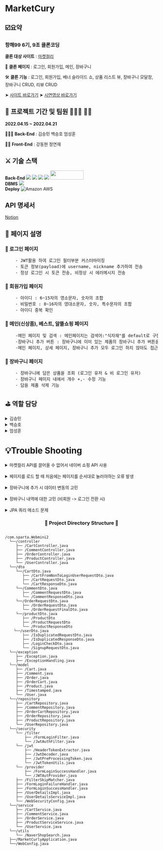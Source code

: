 # MarketCury

## ☑️요약

### 항해99 6기, 9조 클론코딩

**클론 대상 사이트** : [마켓컬리](https://www.kurly.com/shop/main/index.php?utm_source=1055&utm_medium=2202&utm_campaign=home_hashtag&utm_term=&gclid=Cj0KCQiA09eQBhCxARIsAAYRiymFTo_B-h_Ud0gO_bvKSG36IaBralIpgBFdb2WKsfT25LH5s8RrK-4aAm26EALw_wcB#%EB%A7%88%EC%BC%93%EC%BB%AC%EB%A6%AC&utm_content=brand)

📸  **클론 페이지** : 로그인, 회원가입, 메인, 장바구니

🛠  **클론 기능** : 로그인, 회원가입, 베너 슬라이드 쇼, 상품 리스트 뷰, 장바구니 모달창, 장바구니 CRUD, 리뷰 CRUD

➤ [사이트 바로가기](http://marketkkurly.s3-website.ap-northeast-2.amazonaws.com/)
➤ [시연영상 바로가기](https://youtu.be/7TeThbOcbZ4/)

## 📅 프로젝트 기간 및 팀원 👨🏻‍💻 👩‍💻
**2022.04.15 ~ 2022.04.21**

👨‍👩‍👧 **Back-End** : 김승민 백승호 엄성훈

👨‍👦 **Front-End** : 강동현 정연재
## ⚔️ 기술 스택
**Back-End**
<img src="https://img.shields.io/badge/spring-6DB33F?style=for-the-badge&logo=spring&logoColor=white">
<img src="https://img.shields.io/badge/Springboot-6DB33F?style=for-the-badge&logo=Springboot&logoColor=white">
<img src="https://img.shields.io/badge/java-007396?style=for-the-badge&logo=java&logoColor=white">
<img src="https://img.shields.io/badge/gradle-02303A?style=for-the-badge&logo=gradle&logoColor=white">
<img src= "https://img.shields.io/badge/IntelliJIDEA-000000.svg?style=for-the-badge&logo=intellij-idea&logoColor=white" width="110" height="30"/>
<br>
**DBMS**
<img src="https://img.shields.io/badge/mysql-4479A1?style=for-the-badge&logo=mysql&logoColor=white">
<br>
**Deploy**
<img alt="Amazon AWS" src ="https://img.shields.io/badge/Amazon AWS-232F3E.svg?&style=for-the-badge&logo=Amazon AWS&logoColor=white"/>
## API 명세서

[Notion](https://www.notion.so/d6ccc5c59dd841da9532f1d70a8dac0a?v=ea74b86d8e3848bd85920b580faef273)
## 📜  페이지 설명
### 📎  로그인 페이지
<pre>
    - JWT활용 하여 로그인 필터부분 커스터마이징
    - 토큰 정보(payload)에 username, nickname 추가하여 전송
    - 정상 로그인 시 토큰 전송, 비정상 시 에러메시지 전송
</pre>
### 📎  회원가입 페이지
<pre>
    - 아이디 : 6~15자의 영소문자, 숫자의 조합
    - 비밀번호 : 8~16자의 영대소문자, 숫자, 특수문자의 조합
    - 아이디 중복 확인
</pre>
### 📎  메인(신상품), 베스트, 알뜰쇼핑 페이지
<pre>
    -메인 페이지 및 검색 : 메인페이지는 검색어:"식자재"를 default로 구현
    -장바구니 추가 버튼 : 장바구니에 이미 있는 제품의 장바구니 추가 버튼을 누르면 장바구니의 수량 증가
    -메인 페이지, 상세 페이지, 장바구니 추가 모두 로그인 하지 않아도 접근 가능
</pre>
### 📎  장바구니 페이지
<pre>
    - 장바구니에 담은 상품을 조회 (로그인 유저 & 비 로그인 유저)
    - 장바구니 페이지 내에서 개수 +,- 수정 기능
    - 담을 제품 삭제 기능
</pre>
## ⛳️  역할 담당
<details>
    <summary>김승민</summary>
    <!-- summary 아래 한칸 공백 두고 내용 삽입 -->
        * [기능] 전체 상품 조회, 검색(NAVER API), 상세 상품 조회, 상품 주문하기
  </details>
<details>
    <summary>백승호</summary>
    <!-- summary 아래 한칸 공백 두고 내용 삽입 -->
        * [기능] 회원가입, 로그인, 로그인체크, 아이디 중복, 리뷰(작성, 조회, 수정, 삭제), 장바구니 상품추가(비로그인 -> 로그인 전환)
  </details>
<details>
    <summary>엄성훈</summary>
    <!-- summary 아래 한칸 공백 두고 내용 삽입 -->
        * [기능] 장바구니 상품추가, 장바구니 전체조회, 장바구니 물품 삭제
  </details>
  
# 💡Trouble Shooting
<details>
    <summary>마켓컬리 API를 끌어올 수 없어서 네이버 쇼핑 API 사용</summary>
    <!-- summary 아래 한칸 공백 두고 내용 삽입 -->
        * 네이버 쇼핑을 전부 저장하는 것은 비효율 적이라 Product 부분을 검색을 할 때마다 저장 하도록 함
  </details>
<br>
<details>
    <summary>페이지를 로드 할 때 처음에는 페이지를 순서대로 눌러야하는 오류 발생</summary>
    <!-- summary 아래 한칸 공백 두고 내용 삽입 -->
        * 이 부분은 Product 저장 방식의 문제라 변경하지 못함
  </details>
<br>
<details>
    <summary>장바구니에 추가 시 데이터 변동의 고민</summary>
    <!-- summary 아래 한칸 공백 두고 내용 삽입 -->
        * 장바구니에 추가 시 +,- 로 수량과 가격을 변경할 수 있는 부분이 필요
        > 변경되는 부분은 모두 프론트에서 처리하고 
        > 데이터의 최종값을 API를 통해서 DB에 저장
  </details>
<br>
<details>
    <summary> 장바구니 내역에 대한 고민 (비회원 -> 로그인 전환 시)</summary>
    <!-- summary 아래 한칸 공백 두고 내용 삽입 -->
        * 비회원으로 장바구니 주문 시 주문 내역이, 로그인 했을 때 그대로 저장되는 마켓컬리 기능에 대한 고민 
        > 비회원 주문시 프론트엔드의 local stroage를 활용하여 정보를 저장
        > 로그인 시 로그인 API호출과 함께 유저의 장바구니로 전송되도록 API를 추가하여 
        > local storage 정보를 넘겨 받아 DB저장
  </details>
<br>
<details>
    <summary> JPA 쿼리 메소드 문제</summary>
    <!-- summary 아래 한칸 공백 두고 내용 삽입 -->
        * Cart에서 ProductId를 이용하여 삭제할 때, Cart엔티티에서 설정한 이름이 아닌 것으로 요청을 하여서 Status 500에러가 발생함
        > findByUserIdAndId -> findByUserIdAndProductId로 수정
  </details>
<h3 align="center"><b>📂 Project Directory Structure 📁</b></h3>
<pre>
<code>
/com.sparta.Webmini2
  └──/controller
     ├── /CartController.java
     ├── /CommentController.java
     ├── /OrderController.java
     ├── /ProductController.java
     └── /UserController.java
  └──/dto
     └──/CartDto.java
        ├── /CartFromNonToLoginUserRequestDto.java
        ├── /CartRequestDto.java
        └── /CartResponseDto.java
     └──/CommentDto.java
        ├── /CommentRequestDto.java
        └── /CommentResponseDto.java
     └──/OrderRequestDto.java
        ├── /OrderRequestDto.java
        └── /OrderRequestFinalDto.java
     └──/productDto.java
        ├── /ProductDto
        ├── /ProductRequestDto
        └── /ProductResponseDto
    └──/userDto.java
        ├── /IsDuplicatedRequestDto.java
        ├── /IsDuplicatedResponseDto.java
        ├── /LoginCheckDto.java
        └── /SignupRequestDto.java
  └──/exception
     ├── /Exception.java
     ├── /ExceptionHandling.java
  └──/model
     ├── /Cart.java
     ├── /Comment.java
     ├── /Order.java
     ├── /OrderCart.java
     ├── /Product.java
     ├── /Timestamped.java
     └── /User.java
  └──/repository
     ├── /CartRepository.java
     ├── /CommentRepository.java
     ├── /OrderCartRepository.java
     ├── /OrderRepository.java
     ├── /ProductRepository.java
     └── /UserRepository.java
  └──/security
     └── /filter
         ├── /FormLoginFilter.java
         └── /JwtAuthFilter.java
     └── /jwt
         ├── /HeaderTokenExtractor.java
         ├── /JwtDecoder.java
         ├── /JwtPreProcessingToken.java
         └── /JwtTokenUtils.java
     └── /provider
         ├── /FormLoginSuccessHandler.java
         └── /JWTAutProvider.java
     ├── /FilterSkipMatcher.java
     ├── /FormLoginFailureHandler.java
     ├── /FormLoginSuccessHandler.java
     ├── /UserDetailsImpl.java
     ├── /UserDetailsServiceImpl.java
     └── /WebSecurityConfig.java
  └──/service
     ├── /CartService.java
     ├── /CommentService.java
     ├── /OrderService.java
     ├── /ProductServiceService.java
     └── /UserService.java
  └──/utils
     └── /NaverShopSearch.java
  ├──/MarketCurlyApplication.java
  └──/WebConfig.java
</code>
</pre>
